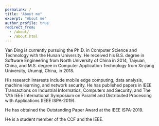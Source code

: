 ```yaml
---
permalink: /
title: "About me"
excerpt: "About me"
author_profile: true
redirect_from:
  - /about/
  - /about.html
---
```


Yan Ding is currently pursuing the Ph.D. in Computer Science and Technology with the Hunan University. He received his B.S. degree in Software Engineering from North University of China in 2014, Taiyuan, China, and M.S. degree in Computer Application Technology from Xinjiang University, Urumqi, China, in 2018.

His research interests include mobile edge computing, data analysis, machine learning, and network security. He has published papers in IEEE Transactions on Industrial Informatics, Computers and Security, and The 17th IEEE International Symposium on Parallel and Distributed Processing with Applications (IEEE ISPA-2019).

He has obtained the Outstanding Paper Award at the IEEE ISPA-2019.

He is a student member of the CCF and the IEEE.
